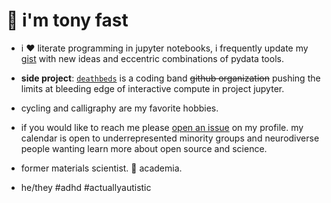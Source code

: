 # 👋 i'm tony fast

* i ❤️ literate programming in jupyter notebooks, i frequently update my [gist](https://gist.github.com/tonyfast) with new ideas and eccentric combinations of pydata 
tools.

* __side project__: [`deathbeds`](https://github.com/deathbeds) is a coding band ~~github organization~~ pushing the limits at bleeding edge of interactive compute in project jupyter.

* cycling and calligraphy are my favorite hobbies.

* if you would like to reach me please [open an issue](https://github.com/tonyfast/tonyfast/issues) on my profile. my calendar is open to underrepresented minority groups and neurodiverse people wanting learn more about open source and science.

* former materials scientist. 🖕 academia.

* he/they #adhd #actuallyautistic

